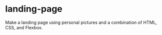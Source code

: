 # landing-page
Make a landing page using personal pictures and a combination of HTML, CSS, and Flexbox.